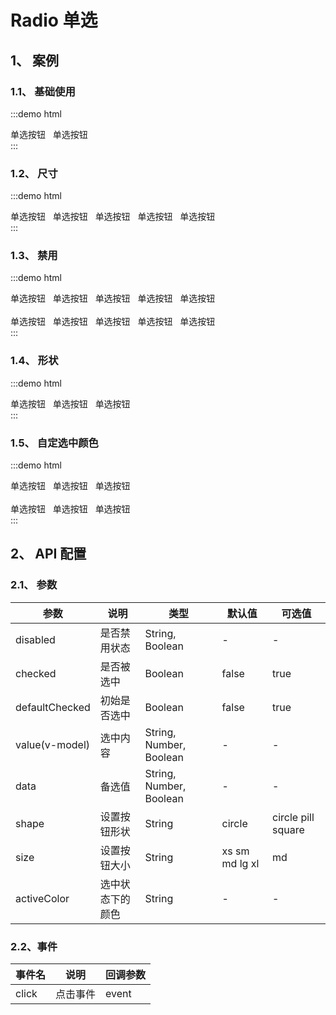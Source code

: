 # Radio 单选

## 1、 案例

### 1.1、 基础使用

:::demo html

<div>
    <mb-radio>单选按钮</mb-radio>&nbsp;&nbsp;
    <mb-radio defaultChecked>单选按钮</mb-radio>
</div>
:::

### 1.2、 尺寸

:::demo html

<div>
    <mb-radio size="xs">单选按钮</mb-radio>&nbsp;&nbsp;
    <mb-radio size="sm">单选按钮</mb-radio>&nbsp;&nbsp;
    <mb-radio size="md">单选按钮</mb-radio>&nbsp;&nbsp;
    <mb-radio size="lg">单选按钮</mb-radio>&nbsp;&nbsp;
    <mb-radio size="xl">单选按钮</mb-radio>
</div>
:::

### 1.3、 禁用

:::demo html

<div>
    <mb-radio disabled size="xs">单选按钮</mb-radio>&nbsp;&nbsp;
    <mb-radio disabled size="sm">单选按钮</mb-radio>&nbsp;&nbsp;
    <mb-radio disabled size="md">单选按钮</mb-radio>&nbsp;&nbsp;
    <mb-radio disabled size="lg">单选按钮</mb-radio>&nbsp;&nbsp;
    <mb-radio disabled size="xl">单选按钮</mb-radio>
    <br/>
    <br/>
    <mb-radio disabled defaultChecked size="xs">单选按钮</mb-radio>&nbsp;&nbsp;
    <mb-radio disabled defaultChecked size="sm">单选按钮</mb-radio>&nbsp;&nbsp;
    <mb-radio disabled defaultChecked size="md">单选按钮</mb-radio>&nbsp;&nbsp;
    <mb-radio disabled defaultChecked size="lg">单选按钮</mb-radio>&nbsp;&nbsp;
    <mb-radio disabled defaultChecked size="xl">单选按钮</mb-radio>
</div>
:::

### 1.4、 形状

:::demo html

<div>
    <mb-radio shape="circle">单选按钮</mb-radio>&nbsp;&nbsp;
    <mb-radio shape="pill">单选按钮</mb-radio>&nbsp;&nbsp;
    <mb-radio shape="square">单选按钮</mb-radio>
</div>
:::

### 1.5、 自定选中颜色

:::demo html

<div>
    <mb-radio defaultChecked activeColor="#67c23a">单选按钮</mb-radio>&nbsp;&nbsp;
    <mb-radio defaultChecked activeColor="#e6a23c">单选按钮</mb-radio>&nbsp;&nbsp;
    <mb-radio defaultChecked activeColor="#f56c6c">单选按钮</mb-radio>
    <br/>
    <br/>
    <mb-radio defaultChecked disabled activeColor="#67c23a">单选按钮</mb-radio>&nbsp;&nbsp;
    <mb-radio defaultChecked disabled activeColor="#e6a23c">单选按钮</mb-radio>&nbsp;&nbsp;
    <mb-radio defaultChecked disabled activeColor="#f56c6c">单选按钮</mb-radio>
</div>
:::

## 2、 API 配置

### 2.1、 参数

| 参数           | 说明             | 类型                    | 默认值         | 可选值             |
| -------------- | ---------------- | ----------------------- | -------------- | ------------------ |
| disabled       | 是否禁用状态     | String, Boolean         | -              | -                  |
| checked        | 是否被选中       | Boolean                 | false          | true               |
| defaultChecked | 初始是否选中     | Boolean                 | false          | true               |
| value(v-model) | 选中内容         | String, Number, Boolean | -              | -                  |
| data           | 备选值           | String, Number, Boolean | -              | -                  |
| shape          | 设置按钮形状     | String                  | circle         | circle pill square |
| size           | 设置按钮大小     | String                  | xs sm md lg xl | md                 |
| activeColor    | 选中状态下的颜色 | String                  | -              | -                  |

### 2.2、事件

| 事件名 | 说明     | 回调参数 |
| ------ | -------- | -------- |
| click  | 点击事件 | event    |
